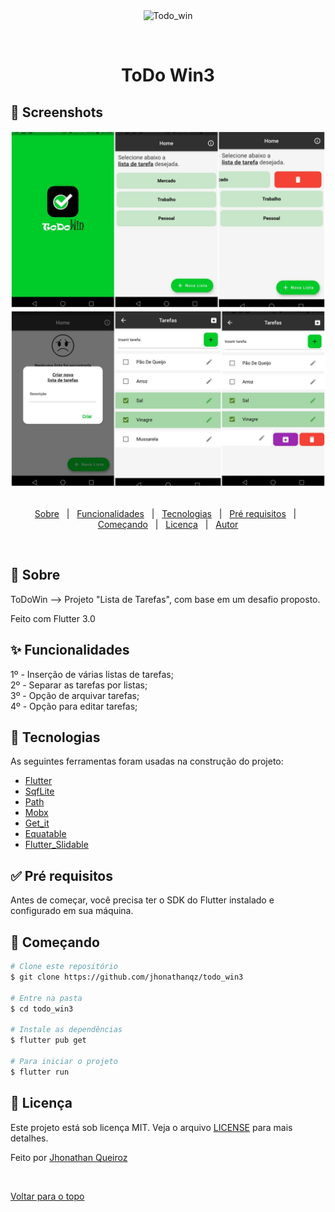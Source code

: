 <div align="center" id="top"> 
  <img src="./.github/app.gif" alt="Todo_win" />

  &#xa0;

  <!-- <a href="https://todo_win.netlify.com">Demo</a> -->
</div>

<h1 align="center">ToDo Win3</h1>

## 📱 Screenshots
<div>
  <img src="https://github.com/jhonathanqz/todo_win3/blob/master/screenshots/home1.jpg" width="600px" style="max-width:100%;" alt="imagem do projeto">
  <img src="https://github.com/jhonathanqz/todo_win3/blob/master/screenshots/home2.jpg" width="600px" style="max-width:100%;" alt="imagem do projeto">
</div>

<br>

<p align="center">
  <a href="#dart-sobre">Sobre</a> &#xa0; | &#xa0; 
  <a href="#sparkles-funcionalidades">Funcionalidades</a> &#xa0; | &#xa0;
  <a href="#rocket-tecnologias">Tecnologias</a> &#xa0; | &#xa0;
  <a href="#white_check_mark-pré-requesitos">Pré requisitos</a> &#xa0; | &#xa0;
  <a href="#rocket-começando">Começando</a> &#xa0; | &#xa0;
  <a href="#memo-licença">Licença</a> &#xa0; | &#xa0;
  <a href="https://github.com/jhonathanqz" target="_blank">Autor</a>
</p>

<br>

## :dart: Sobre ##

ToDoWin --> Projeto "Lista de Tarefas", com base em um desafio proposto.

Feito com Flutter 3.0 

## :sparkles: Funcionalidades ##

1º - Inserção de várias listas de tarefas;
<br>
2º - Separar as tarefas por listas;
<br>
3º - Opção de arquivar tarefas;
<br>
4º - Opção para editar tarefas;

## :rocket: Tecnologias ##

As seguintes ferramentas foram usadas na construção do projeto:

- [Flutter](https://flutter.dev/)
- [SqfLite](https://pub.dev/packages/sqflite)
- [Path](https://pub.dev/packages/path)
- [Mobx](https://pub.dev/packages/mobx)
- [Get_it](https://pub.dev/packages/get_it)
- [Equatable](https://pub.dev/packages/equatable)
- [Flutter_Slidable](https://pub.dev/packages/flutter_slidable)

## :white_check_mark: Pré requisitos ##

Antes de começar, você precisa ter o SDK do Flutter instalado e configurado em sua máquina.

## :rocket: Começando ##

```bash
# Clone este repositório
$ git clone https://github.com/jhonathanqz/todo_win3

# Entre na pasta
$ cd todo_win3

# Instale as dependências
$ flutter pub get

# Para iniciar o projeto
$ flutter run

```

## :memo: Licença ##

Este projeto está sob licença MIT. Veja o arquivo [LICENSE](LICENSE.md) para mais detalhes.


Feito por <a href="https://github.com/jhonathanqz" target="_blank">Jhonathan Queiroz</a>

&#xa0;

<a href="#top">Voltar para o topo</a>
